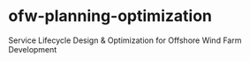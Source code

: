 # ofw-planning-optimization
Service Lifecycle Design &amp; Optimization for Offshore Wind Farm Development
